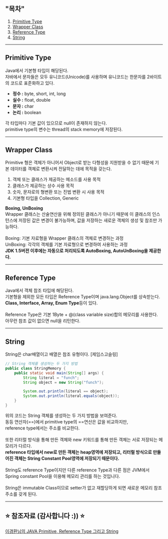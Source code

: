 ## "목차" <br>
1. [Primitive Type](##primitive-type)
2. [Wrapper Class](##wrapper-class)
3. [Reference Type](##reference-type)
4. [String](##string)

---
## Primitive Type <br>

Java에서 기본형 타입이 해당된다. <br>
자바에서 문자들은 모두 유니코드(Unicode)를 사용하며 유니코드는 한문자를 2바이트의 코드로 표준화하고 있다. <br>
- **정수 :** byte, short, int, long
- **실수 :** float, double
- **문자 :** char
- **논리 :** boolean

각 타입마다 기본 값이 있으므로 null이 존재하지 않는다. <br>
primitive type의 변수는 thread의 stack memory에 저장된다. <br>

---
## Wrapper Class <br>

Primitive 형은 객체가 아니어서 Object로 받는 다형성을 지원받을 수 없기 때문에 기본 데이터를 객체로 변환시켜 전달하는 데에 목적을 갖는다. <br>

1. 객체 또는 클래스가 제공하는 메소드를 사용 목적
2. 클래스가 제공하는 상수 사용 목적
3. 숫자, 문자로의 형변환 또는 진법 변환 시 사용 목적
4. 기본형 타입을 Collection, Generic

**Boxing, UnBoxing** <br>
Wrapper 클래스는 산술연산을 위해 정의된 클래스가 아니기 때문에 이 클래스의 인스턴스에 저장된 값은 변경이 불가능하며, 값을 저장하는 새로운 객체의 생성 및 참조만 가능하다. <br>
<br>
Boxing: 기본 자료형을 Wrapper 클래스의 객체로 변경하는 과정 <br>
UnBoxing: 각각의 객체를 기본 자료형으로 변경하여 사용하는 과정 <br>
**JDK 1.5버전 이후에는 자동으로 처리되도록 AutoBoxing, AutoUnBoxing을 제공한다.** <br>

---
## Reference Type <br>

Java에서 객체 참조 타입에 해당된다. <br>
기본형을 제외한 모든 타입은 Reference Type이며 java.lang.Object를 상속받는다. <br>
**Class, Interface, Array, Enum Type**등이 있다. <br>
<br>
Reference Type은 기본 1Byte + @(class variable size)합의 메모리를 사용한다. <br>
아무런 참조 값이 없으면 null을 리턴한다. <br>

---
## String <br>

String은 char배열이고 배열은 참조 유형이다. [제임스고슬링]<br>
```java
// String 객체를 생성하는 두 가지 방법
public class StringMemory {
    public static void main(String[] args) {
        String literal = "funch";
        String object = new String("funch");

        System.out.println(literal == object);
        System.out.println(literal.equals(object));
    }
}
```
위의 코드는 String 객체를 생성하는 두 가지 방법을 보여준다. <br>
동등 연산자(==)에서 primitive type의 ==연산은 값을 비교하지만, <br>
reference type에서는 주소를 비교한다. <br>
<br>
또한 리터럴 방식을 통해 만든 객체와 new 키워드를 통해 만든 객체는 서로 저장되는 메모리가 다르다. <br>
**reference 타입에서 new로 만든 객체는 heap영역에 저장되고, 리터럴 방식으로 만들어진 객체는 String Constant Pool영역에 저장되기 때문이다.** <br>
<br>
String도 reference Type이지만 다른 reference Type과 다른 점은 JVM에서 Spring constant Pool을 이용해 메모리 관리를 하는 것입니다. <br>
<br>
String은 immutable Class이므로 setter가 없고 재할당하게 되면 새로운 메모리 참조주소를 갖게 된다. <br>

---
## ⭐️ 참조자료 (감사합니다 :)) ⭐️ <br>

[이경환님의 JAVA Primitive, Reference Type 그리고 String](https://againsee.com/2018/06/15/java-datatype/) <br>
